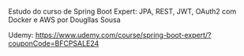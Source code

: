 Estudo do curso de Spring Boot Expert: JPA, REST, JWT, OAuth2 com Docker e AWS por Dougllas Sousa

Udemy: https://www.udemy.com/course/spring-boot-expert/?couponCode=BFCPSALE24